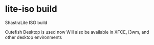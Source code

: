 # lite-iso build
ShastraLite ISO build

Cutefish Desktop is used now
Will also be available in XFCE, i3wm, and other desktop environments
